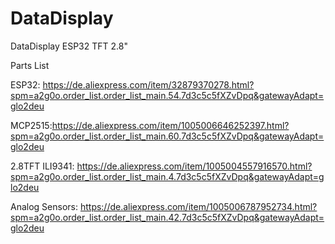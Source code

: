 # DataDisplay
DataDisplay ESP32 TFT 2.8"

Parts List

ESP32: https://de.aliexpress.com/item/32879370278.html?spm=a2g0o.order_list.order_list_main.54.7d3c5c5fXZvDpq&gatewayAdapt=glo2deu

MCP2515:https://de.aliexpress.com/item/1005006646252397.html?spm=a2g0o.order_list.order_list_main.60.7d3c5c5fXZvDpq&gatewayAdapt=glo2deu

2.8TFT ILI9341: https://de.aliexpress.com/item/1005004557916570.html?spm=a2g0o.order_list.order_list_main.4.7d3c5c5fXZvDpq&gatewayAdapt=glo2deu

Analog Sensors: https://de.aliexpress.com/item/1005006787952734.html?spm=a2g0o.order_list.order_list_main.42.7d3c5c5fXZvDpq&gatewayAdapt=glo2deu
